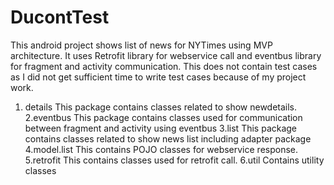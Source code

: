 # DucontTest
This android project shows list of news for NYTimes using MVP architecture.
It uses Retrofit library for webservice call and eventbus library for fragment and activity communication.
This does not contain test cases as I did not get sufficient time to write test cases because of my project work.

1. details
    This package contains classes related to show newdetails.
2.eventbus
    This package contains classes used for communication between fragment and activity using eventbus
3.list
    This package contains classes related to show news list including adapter package
4.model.list
    This contains POJO classes for webservice response.
5.retrofit
    This contains classes used for retrofit call.
6.util
    Contains utility classes
